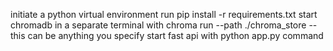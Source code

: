 initiate a python virtual environment
run pip install -r requirements.txt
start chromadb in a separate terminal with chroma run --path ./chroma_store --this can be anything you specify 
start fast api with python app.py command
